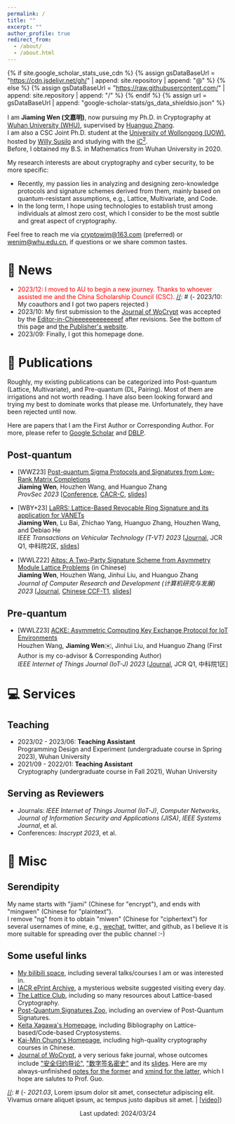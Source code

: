 ```yaml
---
permalink: /
title: ""
excerpt: ""
author_profile: true
redirect_from: 
  - /about/
  - /about.html
---
```


{% if site.google_scholar_stats_use_cdn %}
{% assign gsDataBaseUrl = "https://cdn.jsdelivr.net/gh/" | append: site.repository | append: "@" %}
{% else %}
{% assign gsDataBaseUrl = "https://raw.githubusercontent.com/" | append: site.repository | append: "/" %}
{% endif %}
{% assign url = gsDataBaseUrl | append: "google-scholar-stats/gs_data_shieldsio.json" %}

<span class='anchor' id='about-me'></span>

[//]: # (# 🥷🏃 About Me 📖 📝 📧 🖖)

I am **Jiaming Wen (文嘉明)**, now pursuing my Ph.D. in Cryptography at [Wuhan University (WHU)](https://whu.edu.cn/), supervised by [Huanguo Zhang](https://jiamiwen.github.io/documents/Zhang.pdf). 
<br> I am also a CSC Joint Ph.D. student at the [University of Wollongong (UOW)](http://uow.edu.au/), hosted by [Willy ](https://scholars.uow.edu.au/willy-susilo)[Susilo](https://sites.google.com/view/willy-susilo) and studying with the [iC$^2$](https://www.uow.edu.au/engineering-information-sciences/research/institute-cybersecurity-cryptology/). 
<br> Before, I obtained my B.S. in Mathematics from Wuhan University in 2020.

My research interests are about cryptography and cyber security, to be more specific:
- Recently, my passion lies in analyzing and designing zero-knowledge protocols and signature schemes derived from them, mainly based on quantum-resistant assumptions, e.g., Lattice, Multivariate, and Code.
- In the long term, I hope using technologies to establish trust among individuals at almost zero cost, which I consider to be the most subtle and great aspect of cryptography.

Feel free to reach me via <cryptowjm@163.com> (preferred) or <wenjm@whu.edu.cn>, if questions or we share common tastes.

# 📰 News
- <font color=Red>2023/12: I moved to AU to begin a new journey. Thanks to whoever assisted me and the China Scholarship Council (CSC).</font>
[//]: # (- 2023/10: My coauthors and I got two papers rejected )
- 2023/10: My first submission to the [Journal of WoCrypt](https://documents.uow.edu.au/~fuchun/jow.html) was accepted by the [Editor-in-Chieeeeeeeeeeeeef](https://documents.uow.edu.au/~fuchun/) after revisions. See the bottom of this page and [the Publisher's website](https://documents.uow.edu.au/~fuchun/methodology.html).
- 2023/09: Finally, I got this homepage done.

# 📜 Publications
Roughly, my existing publications can be categorized into Post-quantum (Lattice, Multivariate), and Pre-quantum (DL, Pairing). Most of them are irrigations and not worth reading. I have also been looking forward and trying my best to dominate works that please me. Unfortunately, they have been rejected until now. 

Here are papers that I am the First Author or Corresponding Author. For more, please refer to [Google Scholar](https://scholar.google.com/citations?user=IoWa4fYAAAAJ) and [DBLP](https://dblp.uni-trier.de/pid/324/5245-1.html).

## Post-quantum
- [WWZ23] [Post-quantum Sigma Protocols and Signatures from Low-Rank Matrix Completions](https://link.springer.com/chapter/10.1007/978-3-031-45513-1_11)
  <br> **Jiaming Wen**, Houzhen Wang, and Huanguo Zhang
  <br> *ProvSec 2023* [[Conference](https://provsec2023.github.io/ProvSec2023/#), [CACR-C](https://www.cacrnet.org.cn/site/content/1290.html), [slides](https://jiamiwen.github.io/documents/lrmc-slides.pdf)]

- [WBY+23] [LaRRS: Lattice-Based Revocable Ring Signature and its application for VANETs](https://ieeexplore.ieee.org/document/10219003)
  <br> **Jiaming Wen**, Lu Bai, Zhichao Yang, Huanguo Zhang, Houzhen Wang, and Debiao He
  <br> *IEEE Transactions on Vehicular Technology (T-VT) 2023* [[Journal](https://vtsociety.org/publication/ieee-transactions-vehicular-technology), JCR Q1, 中科院2区, [slides](https://jiamiwen.github.io/documents/larrs-slides.pdf)]
  
- [WWLZ22] [Aitps: A Two-Party Signature Scheme from Asymmetry Module Lattice Problems](https://crad.ict.ac.cn/cn/article/doi/10.7544/issn1000-1239.202220533) (in Chinese)
  <br> **Jiaming Wen**, Houzhen Wang, Jinhui Liu, and Huanguo Zhang
  <br> *Journal of Computer Research and Development (计算机研究与发展) 2023* [[Journal](https://crad.ict.ac.cn/), [Chinese CCF-T1](https://www.ccf.org.cn/ccftjgjxskwml/), [slides](https://jiamiwen.github.io/documents/aitps-slides.pdf)]
  
## Pre-quantum
- [WWLZ23] [ACKE: Asymmetric Computing Key Exchange Protocol for IoT Environments](https://ieeexplore.ieee.org/document/10131978)
  <br> Houzhen Wang, **Jiaming Wen**✉️, Jinhui Liu, and Huanguo Zhang (First Author is my co-advisor & Corresponding Author)
  <br> *IEEE Internet of Things Journal (IoT-J) 2023* [[Journal](https://ieee-iotj.org/), JCR Q1, 中科院1区]

[//]: # (# 🎖 Selected Honors and Awards)

# 💻 Services
## Teaching
- 2023/02 - 2023/06: **Teaching Assistant**
  <br>Programming Design and Experiment (undergraduate course in Spring 2023), Wuhan University
- 2021/09 - 2022/01: **Teaching Assistant**
  <br>Cryptography (undergraduate course in Fall 2021), Wuhan University

## Serving as Reviewers
- Journals: *IEEE Internet of Things Journal (IoT-J)*, *Computer Networks*, *Journal of Information Security and Applications (JISA)*, *IEEE Systems Journal*, et al.
- Conferences: *Inscrypt 2023*, et al.

# 🧰 Misc
## Serendipity
My name starts with "jiami" (Chinese for "encrypt"), and ends with "mingwen" (Chinese for "plaintext"). 
<br>I remove "ng" from it to obtain "miwen" (Chinese for "ciphertext") for several usernames of mine, e.g., [wechat](https://jiamiwen.github.io/images/wechat.jpg), twitter, and github, as I believe it is more suitable for spreading over the public channel :-)
## Some useful links
- [My bilibili space](https://space.bilibili.com/59630141), including several talks/courses I am or was interested in.
- [IACR ePrint Archive](https://eprint.iacr.org/), a mysterious website suggested visiting every day.
- [The Lattice Club](https://thelatticeclub.com/), including so many resources about Lattice-based Cryptography.
- [Post-Quantum Signatures Zoo](https://pqshield.github.io/nist-sigs-zoo/), including an overview of Post-Quantum Signatures.
- [Keita Xagawa's Homepage](https://xagawa.net/), including Bibliography on Lattice-based/Code-based Cryptosystems.
- [Kai-Min Chung's Homepage](https://homepage.iis.sinica.edu.tw/~kmchung/), including high-quality cryptography courses in Chinese.
- [Journal of WoCrypt](https://documents.uow.edu.au/~fuchun/jow.html), a very serious fake journal, whose outcomes include ["安全归约导论"](https://documents.uow.edu.au/~fuchun/book.html), ["数字签名密史"](https://documents.uow.edu.au/~fuchun/cryptologic-history.html) and its [slides](https://documents.uow.edu.au/~fuchun/methodology.html). Here are my always-unfinished [notes for the former](https://jiamiwen.github.io/documents/notes.pdf) and [xmind for the latter](https://jiamiwen.github.io/documents/xmind.pdf), which I hope are salutes to Prof. Guo. 


[//]: # (# 💬 Invited Talks)
[//]: # (- *2021.06*, Lorem ipsum dolor sit amet, consectetur adipiscing elit. Vivamus ornare aliquet ipsum, ac tempus justo dapibus sit amet. )
[//]: # (- *2021.03*, Lorem ipsum dolor sit amet, consectetur adipiscing elit. Vivamus ornare aliquet ipsum, ac tempus justo dapibus sit amet.  \| [\[video\]](https://github.com/))


<p style="text-align:center">Last updated: 2024/03/24 </p>
